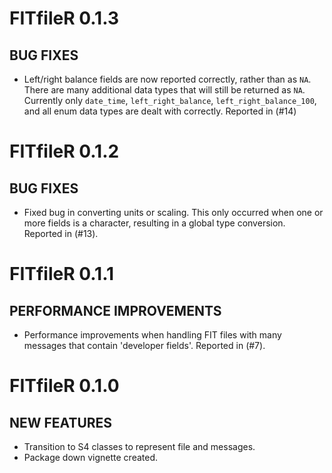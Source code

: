 # FITfileR 0.1.3

## BUG FIXES

* Left/right balance fields are now reported correctly, rather than as `NA`.
There are many additional data types that will still be returned as `NA`.
Currently only `date_time`, `left_right_balance`, `left_right_balance_100`,
and all enum data types are dealt with correctly. Reported in (#14)

# FITfileR 0.1.2

## BUG FIXES

* Fixed bug in converting units or scaling.  This only occurred when one 
or more fields is a character, resulting in a global type conversion.
Reported in (#13).

# FITfileR 0.1.1

## PERFORMANCE IMPROVEMENTS

* Performance improvements when handling FIT files with many messages that
contain 'developer fields'.  Reported in (#7).

# FITfileR 0.1.0

## NEW FEATURES

* Transition to S4 classes to represent file and messages.
* Package down vignette created.